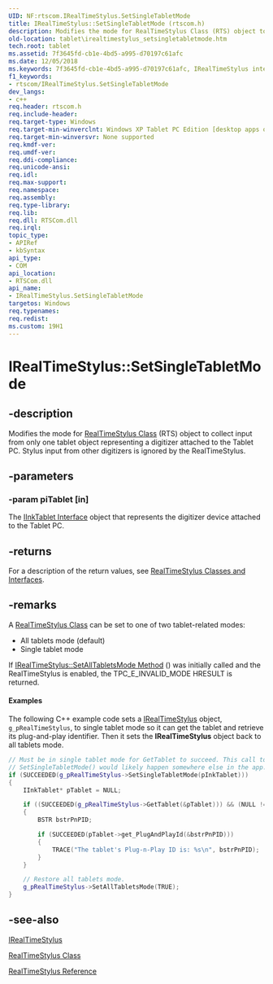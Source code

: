 ```yaml
---
UID: NF:rtscom.IRealTimeStylus.SetSingleTabletMode
title: IRealTimeStylus::SetSingleTabletMode (rtscom.h)
description: Modifies the mode for RealTimeStylus Class (RTS) object to collect input from only one tablet object representing a digitizer attached to the Tablet PC. Stylus input from other digitizers is ignored by the RealTimeStylus.
old-location: tablet\irealtimestylus_setsingletabletmode.htm
tech.root: tablet
ms.assetid: 7f3645fd-cb1e-4bd5-a995-d70197c61afc
ms.date: 12/05/2018
ms.keywords: 7f3645fd-cb1e-4bd5-a995-d70197c61afc, IRealTimeStylus interface [Tablet PC],SetSingleTabletMode method, IRealTimeStylus.SetSingleTabletMode, IRealTimeStylus::SetSingleTabletMode, SetSingleTabletMode, SetSingleTabletMode method [Tablet PC], SetSingleTabletMode method [Tablet PC],IRealTimeStylus interface, rtscom/IRealTimeStylus::SetSingleTabletMode, tablet.irealtimestylus_setsingletabletmode
f1_keywords:
- rtscom/IRealTimeStylus.SetSingleTabletMode
dev_langs:
- c++
req.header: rtscom.h
req.include-header: 
req.target-type: Windows
req.target-min-winverclnt: Windows XP Tablet PC Edition [desktop apps only]
req.target-min-winversvr: None supported
req.kmdf-ver: 
req.umdf-ver: 
req.ddi-compliance: 
req.unicode-ansi: 
req.idl: 
req.max-support: 
req.namespace: 
req.assembly: 
req.type-library: 
req.lib: 
req.dll: RTSCom.dll
req.irql: 
topic_type:
- APIRef
- kbSyntax
api_type:
- COM
api_location:
- RTSCom.dll
api_name:
- IRealTimeStylus.SetSingleTabletMode
targetos: Windows
req.typenames: 
req.redist: 
ms.custom: 19H1
---
```


# IRealTimeStylus::SetSingleTabletMode


## -description



Modifies the mode for <a href="https://docs.microsoft.com/windows/desktop/tablet/realtimestylus-class">RealTimeStylus Class</a> (RTS) object to collect input from only one tablet object representing a digitizer attached to the Tablet PC. Stylus input from other digitizers is ignored by the RealTimeStylus.




## -parameters




### -param piTablet [in]

 The <a href="https://docs.microsoft.com/windows/desktop/api/msinkaut/nn-msinkaut-iinktablet">IInkTablet Interface</a> object that represents the digitizer device attached to the Tablet PC.


## -returns



For a description of the return values, see <a href="https://docs.microsoft.com/windows/desktop/tablet/realtimestylus-classes-and-interfaces">RealTimeStylus Classes and Interfaces</a>.




## -remarks



A <a href="https://docs.microsoft.com/windows/desktop/tablet/realtimestylus-class">RealTimeStylus Class</a> can be set to one of two tablet-related modes:

<ul>
<li>All tablets mode (default)</li>
<li>Single tablet mode</li>
</ul>
If <a href="https://docs.microsoft.com/windows/desktop/api/rtscom/nf-rtscom-irealtimestylus-setalltabletsmode">IRealTimeStylus::SetAllTabletsMode Method</a> () was initially called and the RealTimeStylus is enabled, the TPC_E_INVALID_MODE HRESULT is returned.


#### Examples

The following C++ example code sets a <a href="https://docs.microsoft.com/windows/desktop/api/rtscom/nn-rtscom-irealtimestylus">IRealTimeStylus</a> object, <code>g_pRealTimeStylus</code>, to single tablet mode so it can get the tablet and retrieve its plug-and-play identifier. Then it sets the <b>IRealTimeStylus</b> object back to all tablets mode.


```cpp
// Must be in single tablet mode for GetTablet to succeed. This call to
// SetSingleTabletMode() would likely happen somewhere else in the app.
if (SUCCEEDED(g_pRealTimeStylus->SetSingleTabletMode(pInkTablet)))
{
    IInkTablet* pTablet = NULL;

    if ((SUCCEEDED(g_pRealTimeStylus->GetTablet(&pTablet))) && (NULL != pTablet))
    {
        BSTR bstrPnPID;

        if (SUCCEEDED(pTablet->get_PlugAndPlayId(&bstrPnPID)))
        {
            TRACE("The tablet's Plug-n-Play ID is: %s\n", bstrPnPID);
        }
    }

    // Restore all tablets mode.
    g_pRealTimeStylus->SetAllTabletsMode(TRUE);
}

```





## -see-also




<a href="https://docs.microsoft.com/windows/desktop/api/rtscom/nn-rtscom-irealtimestylus">IRealTimeStylus</a>



<a href="https://docs.microsoft.com/windows/desktop/tablet/realtimestylus-class">RealTimeStylus Class</a>



<a href="https://docs.microsoft.com/windows/desktop/tablet/realtimestylus-reference">RealTimeStylus Reference</a>
 

 

